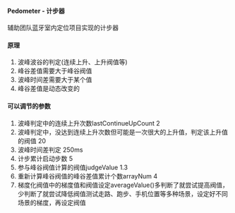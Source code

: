 #### Pedometer - 计步器
辅助团队蓝牙室内定位项目实现的计步器

#### 原理
1. 波峰波谷的判定(连续上升、上升阀值等)
2. 峰谷差值需要大于峰谷阀值
3. 波峰时间差需要大于某个值
4. 峰谷差值是动态改变的

#### 可以调节的参数
1. 波峰判定中的连续上升次数lastContinueUpCount  2
2. 波峰判定中，没达到连续上升次数但可能是一次很大的上升值，判定该上升值的阀值  20
3. 波峰时间差判定  250ms
4. 计步累计启动步数  5
5. 参与峰谷阀值计算的阀值judgeValue  1.3
6. 重新计算峰谷阀值的峰谷差值累计个数arrayNum  4
7. 梯度化阀值中的梯度值和阀值设定averageValue()多判断了就尝试提高阀值，少判断了就尝试降低阀值测试走路、跑步、手机位置等多种场景，设定好不同场景的梯度，再设定阀值
